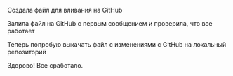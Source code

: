 Создала файл для вливания на GitHub

Залила файл на GitHub с первым сообщением и проверила, что все работает

Теперь попробую выкачать файл с изменениями с GitHub на локальный репозиторий

Здорово! Все сработало.